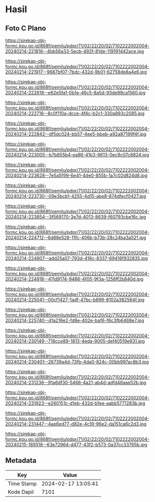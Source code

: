 # Hasil

## Foto C Plano

https://sirekap-obj-formc.kpu.go.id/868f/pemilu/pdpr/71/02/22/20/02/7102222002004-20240214-221816--4bb56a33-5ecb-492f-81de-119191442ace.jpg

https://sirekap-obj-formc.kpu.go.id/868f/pemilu/pdpr/71/02/22/20/02/7102222002004-20240214-221917--9687bf07-7bdc-432d-9b01-62758de8a4e6.jpg

https://sirekap-obj-formc.kpu.go.id/868f/pemilu/pdpr/71/02/22/20/02/7102222002004-20240214-222618--e62e5fa1-0b1e-46c5-8a5d-93de99ca1560.jpg

https://sirekap-obj-formc.kpu.go.id/868f/pemilu/pdpr/71/02/22/20/02/7102222002004-20240214-222716--8c0f110a-dcce-4f4c-b2c1-330a893c2085.jpg

https://sirekap-obj-formc.kpu.go.id/868f/pemilu/pdpr/71/02/22/20/02/7102222002004-20240214-222842--df5dc024-bb57-4ee5-bbeb-a92a87199f4f.jpg

https://sirekap-obj-formc.kpu.go.id/868f/pemilu/pdpr/71/02/22/20/02/7102222002004-20240214-223005--b7b855b4-ea86-41b3-9613-0ec9c07c6824.jpg

https://sirekap-obj-formc.kpu.go.id/868f/pemilu/pdpr/71/02/22/20/02/7102222002004-20240214-223628--7e5a5f99-6e41-4de0-855b-1a7c02d824d8.jpg

https://sirekap-obj-formc.kpu.go.id/868f/pemilu/pdpr/71/02/22/20/02/7102222002004-20240214-223730--09e3bcb1-4255-4d15-abe8-874dfecf0427.jpg

https://sirekap-obj-formc.kpu.go.id/868f/pemilu/pdpr/71/02/22/20/02/7102222002004-20240214-223854--3f569170-3e7d-4013-8639-f60793cbe16c.jpg

https://sirekap-obj-formc.kpu.go.id/868f/pemilu/pdpr/71/02/22/20/02/7102222002004-20240214-224712--6d88e528-11fc-406b-b73b-28c24ba3a521.jpg

https://sirekap-obj-formc.kpu.go.id/868f/pemilu/pdpr/71/02/22/20/02/7102222002004-20240214-224807--add25a07-793d-416c-8337-69416f932835.jpg

https://sirekap-obj-formc.kpu.go.id/868f/pemilu/pdpr/71/02/22/20/02/7102222002004-20240214-224918--411d9174-9486-4f05-9f3a-1258ff2b840d.jpg

https://sirekap-obj-formc.kpu.go.id/868f/pemilu/pdpr/71/02/22/20/02/7102222002004-20240214-225041--00cf1427-1adf-47bc-b899-8102a382564f.jpg

https://sirekap-obj-formc.kpu.go.id/868f/pemilu/pdpr/71/02/22/20/02/7102222002004-20240214-225740--d1a216e2-fd8e-402e-baf6-f6c3fb6468e7.jpg

https://sirekap-obj-formc.kpu.go.id/868f/pemilu/pdpr/71/02/22/20/02/7102222002004-20240214-230149--716cce89-1813-4eda-9005-def40519e931.jpg

https://sirekap-obj-formc.kpu.go.id/868f/pemilu/pdpr/71/02/22/20/02/7102222002004-20240214-230401--26739a4d-73fb-4da0-824c-00bb997ac8b3.jpg

https://sirekap-obj-formc.kpu.go.id/868f/pemilu/pdpr/71/02/22/20/02/7102222002004-20240214-231236--91a6df30-5466-4a21-ab4d-adfd48aae52b.jpg

https://sirekap-obj-formc.kpu.go.id/868f/pemilu/pdpr/71/02/22/20/02/7102222002004-20240214-231923--e260151c-d1eb-432d-b1ee-aabb5771283b.jpg

https://sirekap-obj-formc.kpu.go.id/868f/pemilu/pdpr/71/02/22/20/02/7102222002004-20240214-231447--4ae6ed77-d82e-4c19-96e2-da151ca6c2d3.jpg

https://sirekap-obj-formc.kpu.go.id/868f/pemilu/pdpr/71/02/22/20/02/7102222002004-20240215-185516--63e72964-d477-43f2-b573-0a37cc33765b.jpg


## Metadata

| Key        | Value               |
| ---------- | ------------------- |
| Time Stamp | 2024-02-17 13:05:41 |
| Kode Dapil | 7101                |



